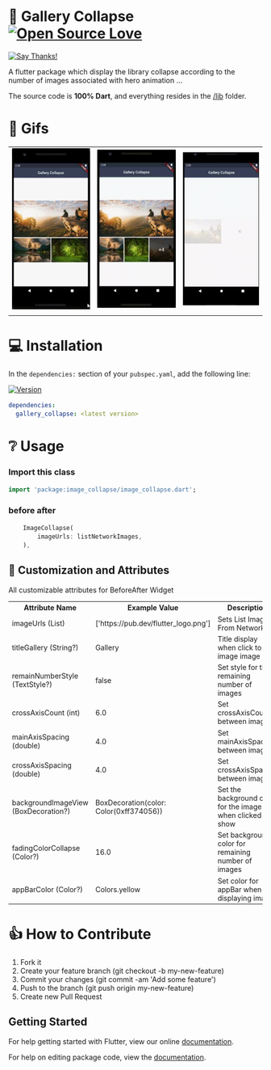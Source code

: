 # 👏 Gallery Collapse [![Open Source Love](https://badges.frapsoft.com/os/v1/open-source.svg?v=102)](https://opensource.org/licenses/MIT)

[![Say Thanks!](https://img.shields.io/badge/Say%20Thanks-!-1EAEDB.svg)](https://ko-fi.com/zuyenz)

<p>A flutter package which display the library collapse according to the number of images associated with hero animation ...</p>

The source code is **100% Dart**, and everything resides in the [/lib](https://github.com/xsahil03x/giffy_dialog/tree/master/lib) folder.

# 🔅 Gifs

|                                                                                                                                                          |                                                                                                                                                          |                                                                                                                                                          |
| -------------------------------------------------------------------------------------------------------------------------------------------------------- | -------------------------------------------------------------------------------------------------------------------------------------------------------- | -------------------------------------------------------------------------------------------------------------------------------------------------------- |
| ![fullscreen](screenshot/06e08b7805562c84edc9b2d57117a900.gif) | ![fullscreen](screenshot/0bc449b8e06aee0c121872e2e94109b1.gif) | ![fullscreen](screenshot/581a7e66420a8405c4b1ee8228ca967d.gif)|
|                                                                                                                                                          |                                                                                                                                                          |                                                                                                                                                          |

# 💻 Installation

In the `dependencies:` section of your `pubspec.yaml`, add the following line:

[![Version](https://img.shields.io/pub/v/before_after.svg)](https://pub.dartlang.org/packages/before_after)

```yaml
dependencies:
  gallery_collapse: <latest version>
```

# ❔ Usage

### Import this class

```dart
import 'package:image_collapse/image_collapse.dart';
```

### before after

```dart
    ImageCollapse(
        imageUrls: listNetworkImages,
    ),
```

## 🎨 Customization and Attributes

All customizable attributes for BeforeAfter Widget

<table>
    <th>Attribute Name</th>
    <th>Example Value</th>
    <th>Description</th>
    <tr>
        <td>imageUrls (List<String>)</td>
        <td>['https://pub.dev/flutter_logo.png']</td>
        <td>Sets List Images From Network</td>
    </tr>
    <tr>
        <td>titleGallery (String?)</td>
        <td>Gallery</td>
        <td>Title display when click to a image image</td>
    </tr>
    <tr>
        <td>remainNumberStyle (TextStyle?)</td>
        <td>false</td>
        <td>Set style for the remaining number of images</td>
        </tr>
    <tr>
        <td>crossAxisCount (int)</td>
        <td>6.0</td>
        <td>Set crossAxisCount between images</td>
    </tr>
    <tr>
        <td>mainAxisSpacing (double)</td>
        <td>4.0</td>
        <td>Set mainAxisSpacing between images</td>
    </tr>
    <tr>
        <td>crossAxisSpacing (double)</td>
        <td>4.0</td>
        <td>Set crossAxisSpacing between images</td>
    </tr>
    <tr>
        <td>backgroundImageView (BoxDecoration?)</td>
        <td> BoxDecoration(color: Color(0xff374056))</td>
        <td>Set the background color for the image when clicked show</td>
    </tr>
      <tr>
        <td>fadingColorCollapse (Color?)</td>
        <td>16.0</td>
        <td>Set background color for remaining number of images</td>
    </tr>
      <tr>
        <td>appBarColor (Color?)</td>
        <td>Colors.yellow</td>
        <td>Set color for appBar when displaying image</td>
    </tr>
    
</table>

# 👍 How to Contribute

1. Fork it
2. Create your feature branch (git checkout -b my-new-feature)
3. Commit your changes (git commit -am 'Add some feature')
4. Push to the branch (git push origin my-new-feature)
5. Create new Pull Request

## Getting Started

For help getting started with Flutter, view our online [documentation](https://flutter.io/).

For help on editing package code, view the [documentation](https://flutter.io/developing-packages/).

